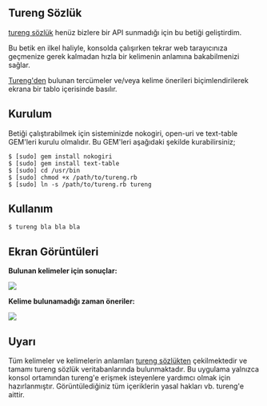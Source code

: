 ## Tureng Sözlük

[tureng sözlük](http://tureng.com/) henüz bizlere bir API sunmadığı için bu betiği geliştirdim.

Bu betik en ilkel haliyle, konsolda çalışırken tekrar web tarayıcınıza geçmenize gerek kalmadan hızla bir kelimenin anlamına bakabilmenizi sağlar.

[Tureng'den](http://tureng.com/) bulunan tercümeler ve/veya kelime önerileri biçimlendirilerek ekrana bir tablo içerisinde basılır.

## Kurulum

Betiği çalıştırabilmek için sisteminizde nokogiri, open-uri ve text-table GEM'leri kurulu olmalıdır. Bu GEM'leri aşağıdaki şekilde kurabilirsiniz;

```
$ [sudo] gem install nokogiri
$ [sudo] gem install text-table
$ [sudo] cd /usr/bin
$ [sudo] chmod +x /path/to/tureng.rb
$ [sudo] ln -s /path/to/tureng.rb tureng
```

## Kullanım

```
$ tureng bla bla bla
```

## Ekran Görüntüleri

**Bulunan kelimeler için sonuçlar:**

![](http://i.imgur.com/kgOHeoF.png)

**Kelime bulunamadığı zaman öneriler:**

![](http://i.imgur.com/AbFkjmv.png)

## Uyarı

Tüm kelimeler ve kelimelerin anlamları [tureng sözlükten](http://tureng.com/) çekilmektedir ve tamamı tureng sözlük veritabanlarında bulunmaktadır. Bu uygulama yalnızca konsol ortamından tureng'e erişmek isteyenlere yardımcı olmak için hazırlanmıştır. Görüntülediğiniz tüm içeriklerin yasal hakları vb. tureng'e aittir.
